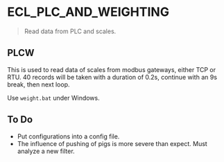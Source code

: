 # ECL_PLC_AND_WEIGHTING
> Read data from PLC and scales.

## PLCW
This is used to read data of scales from modbus gateways, either TCP or RTU. 40 records will be taken with a duration of 0.2s, continue with an 9s break, then next loop. 

Use `weight.bat` under Windows.

## To Do
* Put configurations into a config file.
* The influence of pushing of pigs is more severe than expect. Must analyze a new filter.